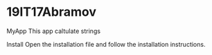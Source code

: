# 19IT17Abramov
MyApp
This app caltulate strings

Install
Open the installation file and follow the installation instructions.

